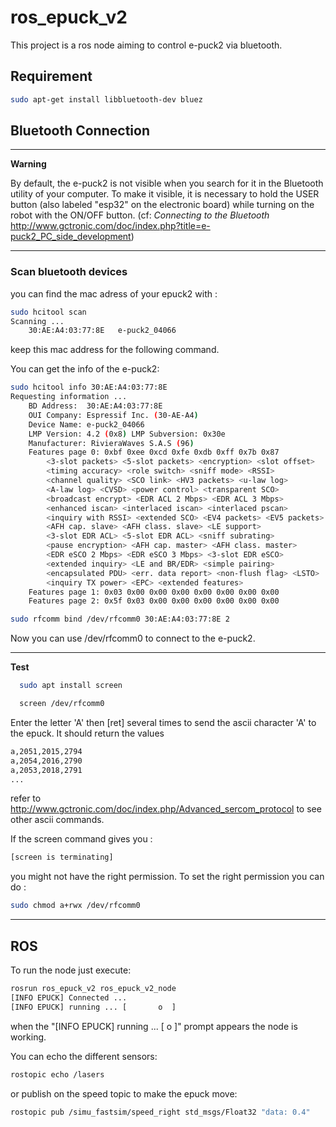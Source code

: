 # ros_epuck_v2
This project is a ros node aiming to control e-puck2 via bluetooth.

## Requirement
```bash
sudo apt-get install libbluetooth-dev bluez
```
## Bluetooth Connection
---
**Warning**

By default, the e-puck2 is not visible when you search for it in the Bluetooth utility of your computer.
To make it visible, it is necessary to hold the USER button (also labeled "esp32" on the electronic board) while turning on the robot with the ON/OFF button. (cf: *Connecting to the Bluetooth* http://www.gctronic.com/doc/index.php?title=e-puck2_PC_side_development)

---

### Scan bluetooth devices
you can find the mac adress of your epuck2 with :
```bash
sudo hcitool scan
Scanning ...
	30:AE:A4:03:77:8E	e-puck2_04066
```
keep this mac address for the following command.

You can get the info of the e-puck2:
```bash
sudo hcitool info 30:AE:A4:03:77:8E
Requesting information ...
	BD Address:  30:AE:A4:03:77:8E
	OUI Company: Espressif Inc. (30-AE-A4)
	Device Name: e-puck2_04066
	LMP Version: 4.2 (0x8) LMP Subversion: 0x30e
	Manufacturer: RivieraWaves S.A.S (96)
	Features page 0: 0xbf 0xee 0xcd 0xfe 0xdb 0xff 0x7b 0x87
		<3-slot packets> <5-slot packets> <encryption> <slot offset> 
		<timing accuracy> <role switch> <sniff mode> <RSSI> 
		<channel quality> <SCO link> <HV3 packets> <u-law log> 
		<A-law log> <CVSD> <power control> <transparent SCO> 
		<broadcast encrypt> <EDR ACL 2 Mbps> <EDR ACL 3 Mbps> 
		<enhanced iscan> <interlaced iscan> <interlaced pscan> 
		<inquiry with RSSI> <extended SCO> <EV4 packets> <EV5 packets> 
		<AFH cap. slave> <AFH class. slave> <LE support> 
		<3-slot EDR ACL> <5-slot EDR ACL> <sniff subrating> 
		<pause encryption> <AFH cap. master> <AFH class. master> 
		<EDR eSCO 2 Mbps> <EDR eSCO 3 Mbps> <3-slot EDR eSCO> 
		<extended inquiry> <LE and BR/EDR> <simple pairing> 
		<encapsulated PDU> <err. data report> <non-flush flag> <LSTO> 
		<inquiry TX power> <EPC> <extended features> 
	Features page 1: 0x03 0x00 0x00 0x00 0x00 0x00 0x00 0x00
	Features page 2: 0x5f 0x03 0x00 0x00 0x00 0x00 0x00 0x00

```

```bash 
sudo rfcomm bind /dev/rfcomm0 30:AE:A4:03:77:8E 2
```
Now you can use /dev/rfcomm0 to connect to the e-puck2. 

---
**Test**
```bash
  sudo apt install screen
```
```bash
  screen /dev/rfcomm0
```
Enter the letter 'A' then [ret] several times to send the ascii character 'A' to the epuck. It should return the values 
```bash
a,2051,2015,2794
a,2054,2016,2790
a,2053,2018,2791
...
```

refer to http://www.gctronic.com/doc/index.php/Advanced_sercom_protocol to see other ascii commands.

If the screen command gives you :
```bash
[screen is terminating]
```
you might not have the right permission. To set the right permission you can do :
```bash
sudo chmod a+rwx /dev/rfcomm0 
```

---

## ROS
To run the node just execute:
```bash
rosrun ros_epuck_v2 ros_epuck_v2_node 
[INFO EPUCK] Connected ...
[INFO EPUCK] running ... [       o  ]
```
when the "[INFO EPUCK] running ... [       o  ]" prompt appears the node is working.

You can echo the different sensors:
```bash
rostopic echo /lasers
```

or publish on the speed topic to make the epuck move:
```bash
rostopic pub /simu_fastsim/speed_right std_msgs/Float32 "data: 0.4" 
```


